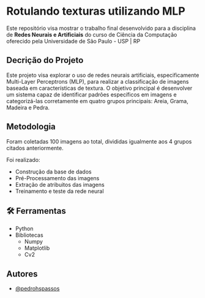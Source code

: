 
# Rotulando texturas utilizando MLP


Este repositório visa mostrar o trabalho final desenvolvido para a disciplina de **Redes Neurais e Artificiais**  do curso de Ciência da Computação oferecido pela Universidade de São Paulo - USP | RP

## Decrição do Projeto

Este projeto visa explorar o uso de redes neurais artificiais, especificamente Multi-Layer Perceptrons (MLP), para realizar a classificação de imagens baseada em características de textura. O objetivo principal é desenvolver um sistema capaz de identificar padrões específicos em imagens e categorizá-las corretamente em quatro grupos principais: Areia, Grama, Madeira e Pedra.



## Metodologia

Foram coletadas 100 imagens ao total, divididas igualmente aos 4 grupos citados anteriormente.

Foi realizado:
- Construção da base de dados
- Pré-Processamento das imagens
- Extração de atribuitos das imagens
- Treinamento e teste da rede neural


## 🛠 Ferramentas
- Python 
- Bibliotecas 
    - Numpy
    - Matplotlib
    - Cv2
    



## Autores

- [@pedrohspassos](https://github.com/pedrohspassos)


